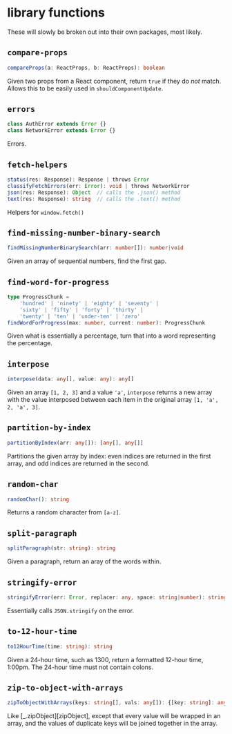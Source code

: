 # library functions

These will slowly be broken out into their own packages, most likely.

## `compare-props`
```ts
compareProps(a: ReactProps, b: ReactProps): boolean
```

Given two props from a React component, return `true` if they do _not_ match. Allows this to be easily used in `shouldComponentUpdate`.


## `errors`
```ts
class AuthError extends Error {}
class NetworkError extends Error {}
```

Errors.


## `fetch-helpers`
```ts
status(res: Response): Response | throws Error
classifyFetchErrors(err: Error): void | throws NetworkError
json(res: Response): Object  // calls the .json() method
text(res: Response): string  // calls the .text() method
```

Helpers for `window.fetch()`


## `find-missing-number-binary-search`
```ts
findMissingNumberBinarySearch(arr: number[]): number|void
```

Given an array of sequential numbers, find the first gap.


## `find-word-for-progress`
```ts
type ProgressChunk =
	'hundred' | 'ninety' | 'eighty' | 'seventy' |
	'sixty' | 'fifty' | 'forty' | 'thirty' |
	'twenty' | 'ten' | 'under-ten' | 'zero'
findWordForProgress(max: number, current: number): ProgressChunk
```

Given what is essentially a percentage, turn that into a word representing the percentage.


## `interpose`
```ts
interpose(data: any[], value: any): any[]
```

Given an array `[1, 2, 3]` and a value `'a'`, `interpose` returns a new array with the value interposed between each item in the original array `[1, 'a', 2, 'a', 3]`.


## `partition-by-index`
```ts
partitionByIndex(arr: any[]): [any[], any[]]
```

Partitions the given array by index: even indices are returned in the first array, and odd indices are returned in the second.


## `random-char`
```ts
randomChar(): string
```

Returns a random character from `[a-z]`.


## `split-paragraph`
```ts
splitParagraph(str: string): string
```

Given a paragraph, return an aray of the words within.


## `stringify-error`
```ts
stringifyError(err: Error, replacer: any, space: string|number): string
```

Essentially calls `JSON.stringify` on the error.


## `to-12-hour-time`
```ts
to12HourTime(time: string): string
```

Given a 24-hour time, such as 1300, return a formatted 12-hour time, 1:00pm. The 24-hour time must not contain colons.


## `zip-to-object-with-arrays`
```ts
zipToObjectWithArrays(keys: string[], vals: any[]): {[key: string]: any[]}
```

Like [_.zipObject][zipObject], except that every value will be wrapped in an array, and the values of duplicate keys will be joined together in the array.
